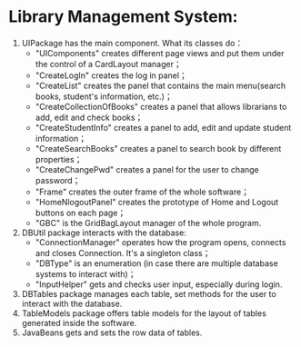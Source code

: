# Library Management System:
1. UIPackage has the main component. What its classes do：
    * "UIComponents" creates different page views and put them under the control of a CardLayout manager；
    * "CreateLogIn" creates the log in panel；
    * "CreateList" creates the panel that contains the main menu(search books, student's information, etc.)；
    * "CreateCollectionOfBooks" creates a panel that allows librarians to add, edit and check books；
    * "CreateStudentInfo" creates a panel to add, edit and update student information；
    * "CreateSearchBooks" creates a panel to search book by different properties；
    * "CreateChangePwd" creates a panel for the user to change password；
    * "Frame" creates the outer frame of the whole software；
    * "HomeNlogoutPanel" creates the prototype of Home and Logout buttons on each page；
    * "GBC" is the GridBagLayout manager of the whole program.
2. DBUtil package interacts with the database:
    * "ConnectionManager" operates how the program opens, connects and closes Connection. It's a singleton class；
    * "DBType" is an enumeration (in case there are multiple database systems to interact with)；
    * "InputHelper" gets and checks user input, especially during login.
3. DBTables package manages each table, set methods for the user to interact with the database.
4. TableModels package offers table models for the layout of tables generated inside the software.
5. JavaBeans gets and sets the row data of tables.
